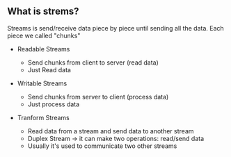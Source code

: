 ## What is strems?

Streams is send/receive data piece by piece until sending all the data. Each piece we called "chunks"

* Readable Streams 
  - Send chunks from client to server (read data)
  - Just Read data
  
* Writable Streams 
  - Send chunks from server to client (process data)
  - Just process data
  
* Tranform Streams 
  - Read data from a stream and send data to another stream
  - Duplex Stream -> it can make two operations: read/send data
  - Usually it's used to communicate two other streams